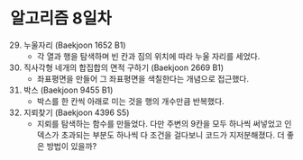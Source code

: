 # 알고리즘 8일차
29. 누울자리 (Baekjoon 1652 B1)
    * 각 열과 행을 탐색하며 빈 칸과 짐의 위치에 따라 누울 자리를 세었다.
30. 직사각형 네개의 합집합의 면적 구하기 (Baekjoon 2669 B1)
    * 좌표평면을 만들어 그 좌표평면을 색칠한다는 개념으로 접근했다.
31. 박스 (Baekjoon 9455 B1)
    * 박스를 한 칸씩 아래로 미는 것을 행의 개수만큼 반복했다.
32. 지뢰찾기 (Baekjoon 4396 S5)
    * 지뢰를 탐색하는 함수를 만들었다. 다만 주변의 9칸을 모두 하나씩 써넣었고 인덱스가 초과되는 부분도 하나씩 다 조건을 걸다보니 코드가 지저분해졌다. 더 좋은 방법이 있을까?